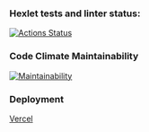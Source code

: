 ### Hexlet tests and linter status:
[![Actions Status](https://github.com/vladislav1923/frontend-project-11/actions/workflows/hexlet-check.yml/badge.svg)](https://github.com/vladislav1923/frontend-project-11/actions)

### Code Climate Maintainability
[![Maintainability](https://api.codeclimate.com/v1/badges/1e7646f7ed036d7bea4e/maintainability)](https://codeclimate.com/github/vladislav1923/frontend-project-11/maintainability)

### Deployment
[Vercel](https://frontend-project-11-six-beta.vercel.app/)
